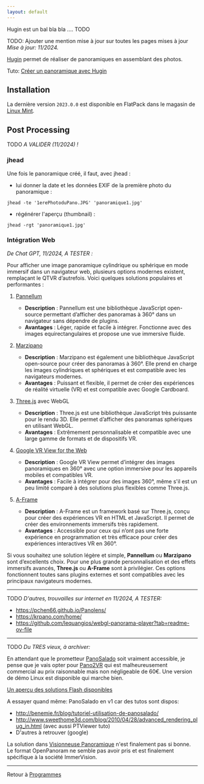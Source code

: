 ```yaml
---
layout: default
---
```


Hugin est un bal bla bla .... TODO

TODO: Ajouter une mention mise à jour sur toutes les pages mises à jour
*Mise à jour: 11/2024.*

[Hugin](https://hugin.sourceforge.io/) permet de réaliser de panoramiques en assemblant des photos.

Tuto: [Créer un panoramique avec Hugin](../tuto/Créer%20un%20panoramique%20avec%20Hugin)

## Installation

La dernière version `2023.0.0` est disponible en FlatPack dans le magasin de [Linux Mint](../dist/Mint).

## Post Processing

TODO *A VALIDER (11/2024) !*

### jhead

Une fois le panoramique créé, il faut, avec jhead :

- lui donner la date et les données EXIF de la première photo du
  panoramique :

`jhead -te '1erePhotoduPano.JPG' 'panoramique1.jpg'`

- régénérer l'aperçu (thumbnail) :

`jhead -rgt 'panoramique1.jpg'`

### Intégration Web

*De Chat GPT, 11/2024, A TESTER :*

Pour afficher une image panoramique cylindrique ou sphérique en mode immersif dans un navigateur web, plusieurs options modernes existent, remplaçant le QTVR d’autrefois. Voici quelques solutions populaires et performantes :

1. [Pannellum](https://pannellum.org/)
   - **Description** : Pannellum est une bibliothèque JavaScript open-source permettant d’afficher des panoramas à 360° dans un navigateur sans dépendre de plugins.
   - **Avantages** : Léger, rapide et facile à intégrer. Fonctionne avec des images equirectangulaires et propose une vue immersive fluide.

2. [Marzipano](http://www.marzipano.net/)
   - **Description** : Marzipano est également une bibliothèque JavaScript open-source pour créer des panoramas à 360°. Elle prend en charge les images cylindriques et sphériques et est compatible avec les navigateurs modernes.
   - **Avantages** : Puissant et flexible, il permet de créer des expériences de réalité virtuelle (VR) et est compatible avec Google Cardboard.

3. [Three.js](https://threejs.org/) avec WebGL
   - **Description** : Three.js est une bibliothèque JavaScript très puissante pour le rendu 3D. Elle permet d’afficher des panoramas sphériques en utilisant WebGL.
   - **Avantages** : Extrêmement personnalisable et compatible avec une large gamme de formats et de dispositifs VR.

4. [Google VR View for the Web](https://developers.google.com/vr/)
   - **Description** : Google VR View permet d’intégrer des images panoramiques en 360° avec une option immersive pour les appareils mobiles et compatibles VR.
   - **Avantages** : Facile à intégrer pour des images 360°, même s'il est un peu limité comparé à des solutions plus flexibles comme Three.js.

5. [A-Frame](https://aframe.io/)
   - **Description** : A-Frame est un framework basé sur Three.js, conçu pour créer des expériences VR en HTML et JavaScript. Il permet de créer des environnements immersifs très rapidement.
   - **Avantages** : Accessible pour ceux qui n’ont pas une forte expérience en programmation et très efficace pour créer des expériences interactives VR en 360°.

Si vous souhaitez une solution légère et simple, **Pannellum** ou **Marzipano** sont d’excellents choix. Pour une plus grande personnalisation et des effets immersifs avancés, **Three.js** ou **A-Frame** sont à privilégier. Ces options fonctionnent toutes sans plugins externes et sont compatibles avec les principaux navigateurs modernes.

----

TODO *D'autres, trouvailles sur internet en 11/2024, A TESTER:*

- https://pchen66.github.io/Panolens/
- https://krpano.com/home/
- https://github.com/lequangios/webgl-panorama-player?tab=readme-ov-file

----

TODO *Du TRES vieux, à archiver:*

En attendant que le prometteur [PanoSalado](http://panozona.com/wiki/Main_Page) soit vraiment accessible, je pense que je vais opter pour [Pano2VR](http://gardengnomesoftware.com/pano2vr.php) qui est malheureusement commercial au prix raisonnable mais non négligeable de 60€. Une version de démo Linux est disponible qui marche bien.

[Un aperçu des solutions Flash disponibles](http://www.nicolasburtey.net/visite-virtuelle-flash/)

A essayer quand même: PanoSalado en v1 car des tutos sont dispos:

- <http://benemie.fr/blog/tutoriel-utilisation-de-panosalado/>
- <http://www.sweethome3d.com/blog/2010/04/28/advanced_rendering_plug_in.html>
  (avec aussi PTViewer tuto)
- D'autres à retrouver (google)

La solution dans [Visionneuse Panoramique](Visionneuse_Panoramique) n'est finalement pas si
bonne. Le format OpenPanoram ne semble pas avoir pris et est finalement
spécifique à la société ImmerVision.

----

Retour à [Programmes](Programmes)
